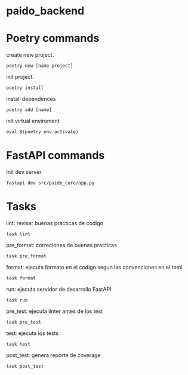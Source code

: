 # paido_backend


# Poetry commands

create new project.

`poetry new [name project]`


init project.

`poetry install`

install dependences

`poetry add [name]`

init virtual enviroment

`eval $(poetry env activate)`


# FastAPI commands

Init dev server

`fastapi dev src/paido_core/app.py`


# Tasks

lint: revisar buenas practicas de codigo

`task lint`

pre_format: correciones de buenas practicas

`task pre_format`

format: ejecuta formato en el codigo segun las convenciones en el toml

`task format`

run: ejecuta servidor de desarrollo FastAPI

`task run`

pre_test: ejecuta linter antes de los test

`task pre_test`

test: ejecuta los tests

`task test`

post_test: genera reporte de coverage

`task post_test`